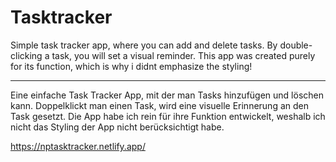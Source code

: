 # Tasktracker

Simple task tracker app, where you can add and delete tasks.
By double-clicking a task, you will set a visual reminder.
This app was created purely for its function, which is why i didnt emphasize the styling!

_________________________________________________________________

Eine einfache Task Tracker App, mit der man Tasks hinzufügen und löschen kann.
Doppelklickt man einen Task, wird eine visuelle Erinnerung an den Task gesetzt.
Die App habe ich rein für ihre Funktion entwickelt, weshalb ich nicht das Styling der App nicht berücksichtigt habe.

https://nptasktracker.netlify.app/
